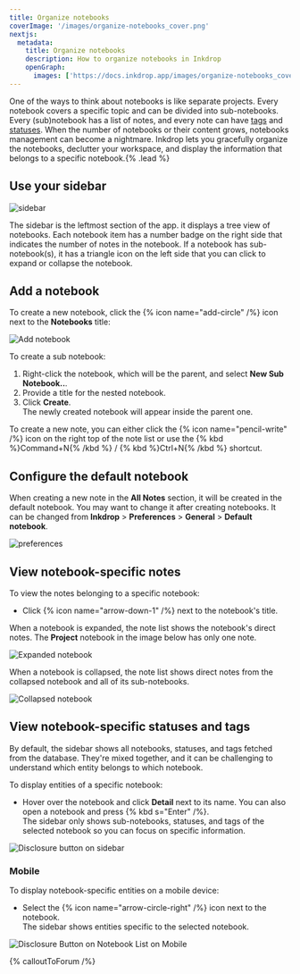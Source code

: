 ```yaml
---
title: Organize notebooks
coverImage: '/images/organize-notebooks_cover.png'
nextjs:
  metadata:
    title: Organize notebooks
    description: How to organize notebooks in Inkdrop
    openGraph:
      images: ['https://docs.inkdrop.app/images/organize-notebooks_cover.png']
---
```


One of the ways to think about notebooks is like separate projects. Every notebook covers a specific topic and can be divided into sub-notebooks. Every (sub)notebook has a list of notes, and every note can have [tags](/reference/write-notes#tag-notes) and [statuses](/reference/note-statuses). When the number of notebooks or their content grows, notebooks management can become a nightmare.
Inkdrop lets you gracefully organize the notebooks, declutter your workspace, and display the information that belongs to a specific notebook.{% .lead %}

## Use your sidebar

![sidebar](/images/organize-notebooks_sidebar.png)

The sidebar is the leftmost section of the app.
it displays a tree view of notebooks.
Each notebook item has a number badge on the right side that indicates the number of notes in the notebook.
If a notebook has sub-notebook(s), it has a triangle icon on the left side that you can click to expand or collapse the notebook.

## Add a notebook

To create a new notebook, click the {% icon name="add-circle" /%} icon next to the **Notebooks** title:

![Add notebook](/images/organize-notebooks_add.png)

To create a sub notebook:

1. Right-click the notebook, which will be the parent, and select **New Sub Notebook..**.
2. Provide a title for the nested notebook.
3. Click **Create**.  
   The newly created notebook will appear inside the parent one.

To create a new note, you can either click the {% icon name="pencil-write" /%} icon on the right top of the note list or use the {% kbd %}Command+N{% /kbd %} / {% kbd %}Ctrl+N{% /kbd %} shortcut.

## Configure the default notebook

When creating a new note in the **All Notes** section, it will be created in the default notebook.
You may want to change it after creating notebooks.
It can be changed from **Inkdrop** > **Preferences** > **General** > **Default notebook**.

![preferences](/images/organize-notebooks_default-notebook.png)

## View notebook-specific notes

To view the notes belonging to a specific notebook:

- Click {% icon name="arrow-down-1" /%} next to the notebook's title.

When a notebook is expanded, the note list shows the notebook's direct notes. The **Project** notebook in the image below has only one note.

![Expanded notebook](/images/organize-notebooks_notebook_expanded.png)

When a notebook is collapsed, the note list shows direct notes from the collapsed notebook and all of its sub-notebooks.

![Collapsed notebook](/images/organize-notebooks_notebook_collapsed.png)

## View notebook-specific statuses and tags

By default, the sidebar shows all notebooks, statuses, and tags fetched from the database.
They're mixed together, and it can be challenging to understand which entity belongs to which notebook.

To display entities of a specific notebook:

- Hover over the notebook and click **Detail** next to its name. You can also open a notebook and press {% kbd s="Enter" /%}.  
  The sidebar only shows sub-notebooks, statuses, and tags of the selected notebook so you can focus on specific information.

![Disclosure button on sidebar](/images/notebook_detail.png)

### Mobile

To display notebook-specific entities on a mobile device:

- Select the {% icon name="arrow-circle-right" /%} icon next to the notebook.  
  The sidebar shows entities specific to the selected notebook.

![Disclosure Button on Notebook List on Mobile](/images/organize-notebooks_sidebar-mobile.png)

{% calloutToForum /%}
